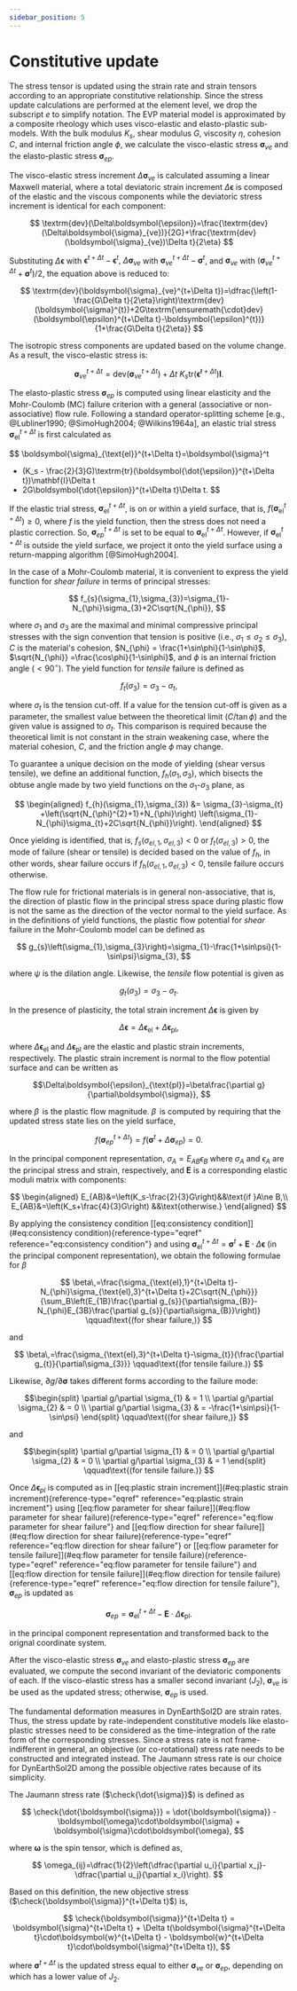 ```yaml
---
sidebar_position: 5
---
```


# Constitutive update

The stress tensor is updated using the strain rate and strain tensors
according to an appropriate constitutive relationship. Since the stress
update calculations are performed at the element level, we drop the
subscript $e$ to simplify notation. The EVP material model is
approximated by a composite rheology which uses visco-elastic and
elasto-plastic sub-models. With the bulk modulus $K_{s}$, shear modulus
$G$, viscosity $\eta$, cohesion $C$, and internal friction angle $\phi$,
we calculate the visco-elastic stress $\boldsymbol{\sigma}_{ve}$ and the
elasto-plastic stress $\boldsymbol{\sigma}_{ep}$.

The visco-elastic stress increment $\Delta\boldsymbol{\sigma}_{ve}$ is
calculated assuming a linear Maxwell material, where a total deviatoric
strain increment $\Delta\boldsymbol{\epsilon}$ is composed of the
elastic and the viscous components while the deviatoric stress increment
is identical for each component:

$$
\textrm{dev}(\Delta\boldsymbol{\epsilon})=\frac{\textrm{dev}(\Delta\boldsymbol{\sigma}_{ve})}{2G}+\frac{\textrm{dev}(\boldsymbol{\sigma}_{ve})\Delta t}{2\eta}
$$

Substituting $\Delta\boldsymbol{\epsilon}$ with
$\boldsymbol{\epsilon}^{t+\Delta t}-\boldsymbol{\epsilon}^{t},$
$\Delta\boldsymbol{\sigma}_{ve}$ with
$\boldsymbol{\sigma}_{ve}^{t+\Delta t}-\boldsymbol{\sigma}^{t}$, and
$\boldsymbol{\sigma}_{ve}$ with $(\boldsymbol{\sigma}_{ve}^{t+\Delta
  t}+\boldsymbol{\sigma}^{t})/2$, the equation above is reduced to:

$$
\textrm{dev}(\boldsymbol{\sigma}_{ve}^{t+\Delta t})=\dfrac{\left(1-\frac{G\Delta t}{2\eta}\right)\textrm{dev}(\boldsymbol{\sigma}^{t})+2G\textrm{\ensuremath{\cdot}dev}(\boldsymbol{\epsilon}^{t+\Delta t}-\boldsymbol{\epsilon}^{t})}{1+\frac{G\Delta t}{2\eta}}
$$

The isotropic stress components are updated based on the volume change.
As a result, the visco-elastic stress is:

$$
\boldsymbol{\sigma}_{ve}^{t+\Delta
    t}=\textrm{dev}(\boldsymbol{\sigma}_{ve}^{t+\Delta t})+\Delta t \ K_{s}\textrm{tr}(\boldsymbol{\dot{\epsilon}}^{t+\Delta t})\mathbf{I}.
$$

The elasto-plastic stress $\boldsymbol{\sigma}_{ep}$ is computed using
linear elasticity and the Mohr-Coulomb (MC) failure criterion with a
general (associative or non-associative) flow rule. Following a standard
operator-splitting scheme [e.g.,
@Lubliner1990; @SimoHugh2004; @Wilkins1964a], an elastic trial stress
$\boldsymbol{\sigma}_{\text{el}}^{t+\Delta t}$ is first calculated as

$$
\boldsymbol{\sigma}_{\text{el}}^{t+\Delta t}=\boldsymbol{\sigma}^t 
+ (K_s - \frac{2}{3}G)\textrm{tr}(\boldsymbol{\dot{\epsilon}}^{t+\Delta t})\mathbf{I}\Delta t
+ 2G\boldsymbol{\dot{\epsilon}}^{t+\Delta t}\Delta t.
$$

If the elastic trial stress, $\boldsymbol{\sigma}_{\text{el}}^{t+\Delta
  t}$, is on or within a yield surface, that is,
$f\left(\boldsymbol{\sigma}_{\text{el}}^{t+\Delta t}\right)\geq0,$ where
$f$ is the yield function, then the stress does not need a plastic
correction. So, $\boldsymbol{\sigma}^{t+\Delta t}_{ep}$ is set to be
equal to $\boldsymbol{\sigma}_{\text{el}}^{t+\Delta t}$. However, if
$\boldsymbol{\sigma}_{\text{el}}^{t+\Delta t}$ is outside the yield
surface, we project it onto the yield surface using a return-mapping
algorithm [@SimoHugh2004].

In the case of a Mohr-Coulomb material, it is convenient to express the
yield function for *shear failure* in terms of principal stresses:

$$
f_{s}(\sigma_{1},\sigma_{3})=\sigma_{1}-N_{\phi}\sigma_{3}+2C\sqrt{N_{\phi}},
$$

where $\sigma_{1}$ and $\sigma_{3}$ are the maximal and minimal
compressive principal stresses with the sign convention that tension is
positive (i.e., $\sigma_1\le\sigma_2\le\sigma_3$), $C$ is the material's
cohesion, $N_{\phi} = \frac{1+\sin\phi}{1-\sin\phi}$,
$\sqrt{N_{\phi}} =\frac{\cos\phi}{1-\sin\phi}$, and $\phi$ is an
internal friction angle ($<90^{\circ}$). The yield function for
*tensile* failure is defined as

$$
f_{t}(\sigma_{3})=\sigma_{3}-\sigma_{t},
$$

where $\sigma_{t}$ is the tension cut-off. If a value for the tension
cut-off is given as a parameter, the smallest value between the
theoretical limit ($C/\tan\phi$) and the given value is assigned to
$\sigma_{t}$. This comparison is required because the theoretical limit
is not constant in the strain weakening case, where the material
cohesion, $C$, and the friction angle $\phi$ may change.

To guarantee a unique decision on the mode of yielding (shear versus
tensile), we define an additional function,
$f_{h}(\sigma_{1},\sigma_{3})$, which bisects the obtuse angle made by
two yield functions on the $\sigma_1$-$\sigma_3$ plane, as

$$
\begin{aligned}
  f_{h}(\sigma_{1},\sigma_{3})  &=  \sigma_{3}-\sigma_{t}
  +\left(\sqrt{N_{\phi}^{2}+1}+N_{\phi}\right)
  \left(\sigma_{1}-N_{\phi}\sigma_{t}+2C\sqrt{N_{\phi}}\right).
\end{aligned}
$$

Once yielding is identified, that is, $f_{s}( \sigma_{el,1},
\sigma_{el,3})<0$ or $f_{t}(\sigma_{el,3})>0$, the mode of failure
(shear or tensile) is decided based on the value of $f_{h}$, in other
words, shear failure occurs if $f_{h}(\sigma_{el,1},\sigma_{el,3})<0$,
tensile failure occurs otherwise.

The flow rule for frictional materials is in general non-associative,
that is, the direction of plastic flow in the principal stress space
during plastic flow is not the same as the direction of the vector
normal to the yield surface. As in the definitions of yield functions,
the plastic flow potential for *shear* failure in the Mohr-Coulomb model
can be defined as

$$
g_{s}\left(\sigma_{1},\sigma_{3}\right)=\sigma_{1}-\frac{1+\sin\psi}{1-\sin\psi}\sigma_{3},
$$

where $\psi$ is the dilation angle. Likewise, the *tensile* flow
potential is given as

$$
g_{t}\left(\sigma_{3}\right)=\sigma_{3}-\sigma_{t}.
$$

In the presence of plasticity, the total strain increment
$\Delta\boldsymbol{\epsilon}$ is given by

$$
\Delta\boldsymbol{\epsilon}=\Delta\boldsymbol{\epsilon}_{\text{el}}+
      \Delta\boldsymbol{\epsilon}_{\text{pl}},
$$

where $\Delta\boldsymbol{\epsilon}_{\text{el}}$ and
$\Delta\boldsymbol{\epsilon}_{\text{pl}}$ are the elastic and plastic
strain increments, respectively. The plastic strain increment is normal
to the flow potential surface and can be written as

$$\Delta\boldsymbol{\epsilon}_{\text{pl}}=\beta\frac{\partial
  g}{\partial\boldsymbol{\sigma}},
$$

where $\beta\,$ is the plastic flow magnitude. $\beta\,$ is computed by
requiring that the updated stress state lies on the yield surface,

$$f\left(\boldsymbol{\sigma}_{ep}^{t+\Delta t}\right)=f\left(\boldsymbol{\sigma}^{t}+\Delta\boldsymbol{\sigma}_{ep}\right)=0.
$$

In the principal component representation,
$\sigma_{A}=E_{AB}\epsilon_{B}$ where $\sigma_{A}$ and $\epsilon_{A}$
are the principal stress and strain, respectively, and $\boldsymbol{E}$
is a corresponding elastic moduli matrix with components:

$$
\begin{aligned}
E_{AB}&=\left(K_s-\frac{2}{3}G\right)&&\text{if   }A\ne B,\\
E_{AB}&=\left(K_s+\frac{4}{3}G\right) &&\text{otherwise.}
\end{aligned}
$$

By applying the consistency
condition [\[eq:consistency condition\]](#eq:consistency condition){reference-type="eqref"
reference="eq:consistency condition"} and using
$\boldsymbol{\sigma}_{\text{el}}^{t+\Delta
  t}=\boldsymbol{\sigma}^{t}+\boldsymbol{E}\cdot\Delta\boldsymbol{\epsilon}$
(in the principal component representation), we obtain the following
formulae for $\beta$

$$
\beta\,=\frac{\sigma_{\text{el},1}^{t+\Delta t}-N_{\phi}\sigma_{\text{el},3}^{t+\Delta t}+2C\sqrt{N_{\phi}}}{\sum_B\left(E_{1B}\frac{\partial g_{s}}{\partial\sigma_{B}}-N_{\phi}E_{3B}\frac{\partial g_{s}}{\partial\sigma_{B}}\right)}
  \qquad\text{(for shear failure,)}
$$

and

$$
\beta\,=\frac{\sigma_{\text{el},3}^{t+\Delta t}-\sigma_{t}}{\frac{\partial g_{t}}{\partial\sigma_{3}}}
  \qquad\text{(for tensile failure.)}
$$

Likewise, $\partial g/\partial \boldsymbol{\sigma}$ takes different
forms according to the failure mode:

$$\begin{split}
    \partial g/\partial \sigma_{1} & = 1 \\
    \partial g/\partial \sigma_{2} & = 0 \\
    \partial g/\partial \sigma_{3} & = -\frac{1+\sin\psi}{1-\sin\psi}
  \end{split}
  \qquad\text{(for shear failure,)}
$$

and

$$\begin{split}
    \partial g/\partial \sigma_{1} & = 0 \\
    \partial g/\partial \sigma_{2} & = 0 \\
    \partial g/\partial \sigma_{3} & = 1
  \end{split}
  \qquad\text{(for tensile failure.)}
$$

Once $\Delta\boldsymbol{\epsilon}_{pl}$ is computed as in
[\[eq:plastic strain increment\]](#eq:plastic strain increment){reference-type="eqref"
reference="eq:plastic strain increment"} using [\[eq:flow parameter for
  shear failure\]](#eq:flow parameter for
  shear failure){reference-type="eqref" reference="eq:flow parameter for
  shear failure"} and
[\[eq:flow direction for shear failure\]](#eq:flow direction for shear failure){reference-type="eqref"
reference="eq:flow direction for shear failure"} or
[\[eq:flow parameter for tensile failure\]](#eq:flow parameter for tensile failure){reference-type="eqref"
reference="eq:flow parameter for tensile failure"} and [\[eq:flow
  direction for tensile failure\]](#eq:flow
  direction for tensile failure){reference-type="eqref"
reference="eq:flow
  direction for tensile failure"}, $\boldsymbol{\sigma}_{ep}$ is updated
as

$$
\boldsymbol{\sigma}_{ep} = \boldsymbol{\sigma}_{\text{el}}^{t+\Delta t} - \boldsymbol{E}\cdot\Delta\boldsymbol{\epsilon}_{\text{pl}}.
$$

in the principal component representation and transformed back to the
orignal coordinate system.

After the visco-elastic stress $\boldsymbol{\sigma}_{ve}$ and
elasto-plastic stress $\boldsymbol{\sigma}_{ep}$ are evaluated, we
compute the second invariant of the deviatoric components of each. If
the visco-elastic stress has a smaller second invariant ($J_2$),
$\boldsymbol{\sigma}_{ve}$ is be used as the updated stress; otherwise,
$\boldsymbol{\sigma}_{ep}$ is used.

The fundamental deformation measures in DynEarthSol2D are strain rates.
Thus, the stress update by rate-independent constitutive models like
elasto-plastic stresses need to be considered as the time-integration of
the rate form of the corresponding stresses. Since a stress rate is not
frame-indifferent in general, an objective (or co-rotational) stress
rate needs to be constructed and integrated instead. The Jaumann stress
rate is our choice for DynEarthSol2D among the possible objective rates
because of its simplicity.

The Jaumann stress rate ($\check{\dot{\sigma}}$) is defined as

$$
\check{\dot{\boldsymbol{\sigma}}} = \dot{\boldsymbol{\sigma}} - \boldsymbol{\omega}\cdot\boldsymbol{\sigma} + \boldsymbol{\sigma}\cdot\boldsymbol{\omega},
$$

where $\boldsymbol{\omega}$ is the spin tensor, which is defined as,

$$
\omega_{ij}=\dfrac{1}{2}\left(\dfrac{\partial u_i}{\partial
  x_j}-\dfrac{\partial u_j}{\partial x_i}\right).
$$

Based on this definition, the new objective stress
($\check{\boldsymbol{\sigma}}^{t+\Delta t}$) is,

$$
\check{\boldsymbol{\sigma}}^{t+\Delta t} = \boldsymbol{\sigma}^{t+\Delta t} + \Delta t(\boldsymbol{\sigma}^{t+\Delta t}\cdot\boldsymbol{w}^{t+\Delta t} - \boldsymbol{w}^{t+\Delta t}\cdot\boldsymbol{\sigma}^{t+\Delta t}),
$$

where $\boldsymbol{\sigma}^{t+\Delta t}$ is the updated stress equal to
either $\boldsymbol{\sigma}_{ve}$ or $\boldsymbol{\sigma}_{ep}$,
depending on which has a lower value of $J_2$.
